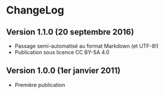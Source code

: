 ChangeLog 
=========

Version 1.1.0 (20 septembre 2016) 
---------------------------------
* Passage semi-automatisé au format Markdown (et UTF-8!)
* Publication sous licence CC BY-SA 4.0

Version 1.0.0 (1er janvier 2011) 
--------------------------------
* Première publication
